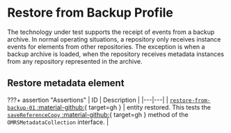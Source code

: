 <!-- SPDX-License-Identifier: CC-BY-4.0 -->
<!-- Copyright Contributors to the Egeria project. -->

# Restore from Backup Profile

The technology under test supports the receipt of events from a backup archive.  In normal operating situations, a repository only receives instance events for elements from other repositories.  The exception is when a backup archive is loaded, when the repository receives metadata instances from any repository represented in the archive.

## Restore metadata element

???+ assertion "Assertions"
    | ID | Description |
    |---|---|
    | [`restore-from-backup-01` :material-github:](https://github.com/odpi/egeria/blob/main/open-metadata-conformance-suite/open-metadata-conformance-suite-server/src/main/java/org/odpi/openmetadata/conformance/tests/repository/instances/TestRestoreFromBackup.java){ target=gh } | entity restored. This tests the [`saveReferenceCopy` :material-github:](https://github.com/odpi/egeria/blob/main/open-metadata-implementation/repository-services/repository-services-apis/src/main/java/org/odpi/openmetadata/repositoryservices/connectors/stores/metadatacollectionstore/OMRSMetadataCollection.java){ target=gh } method of the `OMRSMetadataCollection` interface. | 

